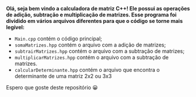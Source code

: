 **Olá, seja bem vindo a calculadora de matriz C++! Ele possui as operações de adição, subtração e multiplicação de matrizes. Esse programa foi dividido em vários arquivos diferentes para que o código se torne mais legível:**
* `Main.cpp` contém o código principal;
* `somaMatrizes.hpp` contém o arquivo com a adição de matrizes;
* `subtrairMatrizes.hpp` contém o arquivo com a subtração de matrizes;
* `multiplicarMatrizes.hpp` contém o arquivo com a subtração de matrizes.
* `calcularDeterminante.hpp` contém o arquivo que encontra o determinante de uma matriz 2x2 ou 3x3

Espero que goste deste repositório 😀

